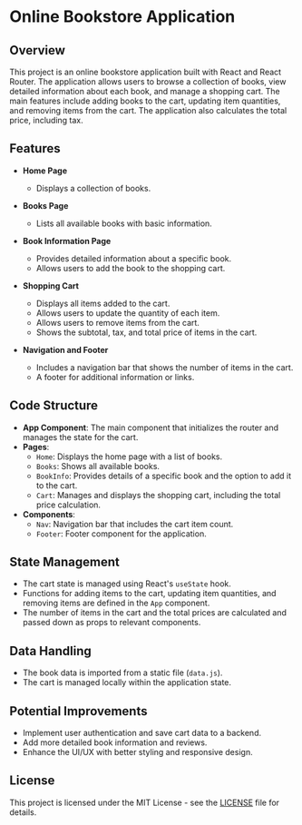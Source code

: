 # Online Bookstore Application

## Overview
This project is an online bookstore application built with React and React Router. The application allows users to browse a collection of books, view detailed information about each book, and manage a shopping cart. The main features include adding books to the cart, updating item quantities, and removing items from the cart. The application also calculates the total price, including tax.

## Features
- **Home Page**
  - Displays a collection of books.
  
- **Books Page**
  - Lists all available books with basic information.
  
- **Book Information Page**
  - Provides detailed information about a specific book.
  - Allows users to add the book to the shopping cart.
  
- **Shopping Cart**
  - Displays all items added to the cart.
  - Allows users to update the quantity of each item.
  - Allows users to remove items from the cart.
  - Shows the subtotal, tax, and total price of items in the cart.

- **Navigation and Footer**
  - Includes a navigation bar that shows the number of items in the cart.
  - A footer for additional information or links.

## Code Structure
- **App Component**: The main component that initializes the router and manages the state for the cart.
- **Pages**: 
  - `Home`: Displays the home page with a list of books.
  - `Books`: Shows all available books.
  - `BookInfo`: Provides details of a specific book and the option to add it to the cart.
  - `Cart`: Manages and displays the shopping cart, including the total price calculation.
- **Components**:
  - `Nav`: Navigation bar that includes the cart item count.
  - `Footer`: Footer component for the application.

## State Management
- The cart state is managed using React's `useState` hook.
- Functions for adding items to the cart, updating item quantities, and removing items are defined in the `App` component.
- The number of items in the cart and the total prices are calculated and passed down as props to relevant components.

## Data Handling
- The book data is imported from a static file (`data.js`).
- The cart is managed locally within the application state.

## Potential Improvements
- Implement user authentication and save cart data to a backend.
- Add more detailed book information and reviews.
- Enhance the UI/UX with better styling and responsive design.

## License
This project is licensed under the MIT License - see the [LICENSE](LICENSE) file for details.
